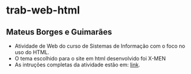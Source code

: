 # trab-web-html
## Mateus Borges e Guimarães
- Atividade de Web do curso de Sistemas de Informação com o foco no uso do HTML.
- O tema escolhido para o site em html desenvolvido foi X-MEN
- As intruções completas da atividade estão em: [link](https://arthurporto.notion.site/arthurporto/WEBS-e91650829c954e00a5d1a9d24a95884a?p=8f1f1e05e9e6499a99772e8def75d4f2&pm=c).
